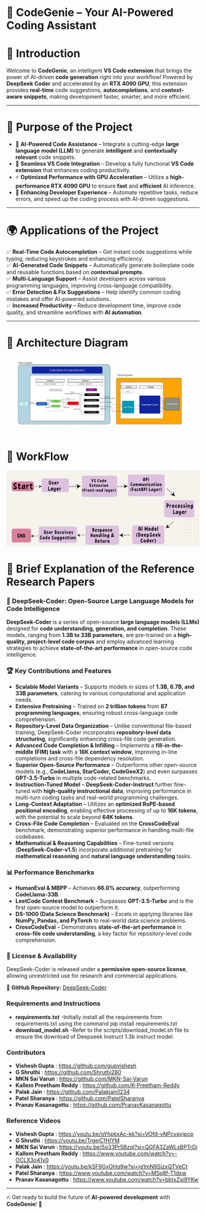 # 🚀 CodeGenie – Your AI-Powered Coding Assistant  

# 📌 Introduction  
Welcome to **CodeGenie**, an intelligent **VS Code extension** that brings the power of AI-driven **code generation** right into your workflow! Powered by **DeepSeek Coder** and accelerated by an **RTX 4090 GPU**, this extension provides **real-time** code suggestions, **autocompletions**, and **context-aware snippets**, making development faster, smarter, and more efficient.  

---

# 🎯 Purpose of the Project  

- 🧠 **AI-Powered Code Assistance** – Integrate a cutting-edge **large language model (LLM)** to generate **intelligent** and **contextually relevant** code snippets.  
- 🔌 **Seamless VS Code Integration** – Develop a fully functional **VS Code extension** that enhances coding productivity.  
- ⚡ **Optimized Performance with GPU Acceleration** – Utilize a **high-performance RTX 4090 GPU** to ensure **fast** and **efficient** AI inference.  
- 🚀 **Enhancing Developer Experience** – Automate repetitive tasks, reduce errors, and speed up the coding process with AI-driven suggestions.  

---

# 🌍 Applications of the Project  

✅ **Real-Time Code Autocompletion** – Get instant code suggestions while typing, reducing keystrokes and enhancing efficiency.  
✅ **AI-Generated Code Snippets** – Automatically generate boilerplate code and reusable functions based on **contextual prompts**.  
✅ **Multi-Language Support** – Assist developers across various programming languages, improving cross-language compatibility.  
✅ **Error Detection & Fix Suggestions** – Help identify common coding mistakes and offer AI-powered solutions.  
✅ **Increased Productivity** – Reduce development time, improve code quality, and streamline workflows with **AI automation**.  

---


# 🚀 Architecture Diagram
![Architecture Diagram](images/ArchitectureDiagram.png)

# 🧠 WorkFlow
![Workflow](images/Workflow.png)
# 📖 Brief Explanation of the Reference Research Papers  

### 🔬 DeepSeek-Coder: Open-Source Large Language Models for Code Intelligence  

**DeepSeek-Coder** is a series of open-source **large language models (LLMs)** designed for **code understanding, generation, and completion**. These models, ranging from **1.3B to 33B parameters**, are pre-trained on a **high-quality, project-level code corpus** and employ advanced learning strategies to achieve **state-of-the-art performance** in open-source code intelligence.  

### 🏆 Key Contributions and Features  

- **Scalable Model Variants** – Supports models in sizes of **1.3B, 6.7B, and 33B parameters**, catering to various computational and application needs.  
- **Extensive Pretraining** – Trained on **2 trillion tokens** from **87 programming languages**, ensuring robust cross-language code comprehension.  
- **Repository-Level Data Organization** – Unlike conventional file-based training, DeepSeek-Coder incorporates **repository-level data structuring**, significantly enhancing cross-file code generation.  
- **Advanced Code Completion & Infilling** – Implements a **fill-in-the-middle (FIM) task** with a **16K context window**, improving in-line completions and cross-file dependency resolution.  
- **Superior Open-Source Performance** – Outperforms other open-source models (e.g., **CodeLlama, StarCoder, CodeGeeX2**) and even surpasses **GPT-3.5-Turbo** in multiple code-related benchmarks.  
- **Instruction-Tuned Model** – **DeepSeek-Coder-Instruct** further fine-tuned with **high-quality instructional data**, improving performance in multi-turn coding tasks and real-world programming challenges.  
- **Long-Context Adaptation** – Utilizes an **optimized RoPE-based positional encoding**, enabling effective processing of up to **16K tokens**, with the potential to scale beyond **64K tokens**.  
- **Cross-File Code Completion** – Evaluated on the **CrossCodeEval** benchmark, demonstrating superior performance in handling multi-file codebases.  
- **Mathematical & Reasoning Capabilities** – Fine-tuned versions (**DeepSeek-Coder-v1.5**) incorporate additional pretraining for **mathematical reasoning** and **natural language understanding** tasks.  

### 📊 Performance Benchmarks  

- **HumanEval & MBPP** – Achieves **66.0% accuracy**, outperforming **CodeLlama-33B**.  
- **LeetCode Contest Benchmark** – Surpasses **GPT-3.5-Turbo** and is the first open-source model to outperform it.  
- **DS-1000 (Data Science Benchmark)** – Excels in applying libraries like **NumPy, Pandas, and PyTorch** to real-world data science problems.  
- **CrossCodeEval** – Demonstrates **state-of-the-art performance** in **cross-file code understanding**, a key factor for repository-level code comprehension.  

### 📜 License & Availability  

DeepSeek-Coder is released under a **permissive open-source license**, allowing unrestricted use for research and commercial applications.  

🔗 **GitHub Repository:** [DeepSeek-Coder](https://github.com/deepseek-ai/DeepSeek-Coder)  


### Requirements and Instructions

- **requirements.txt** -Initially install all the requirements from requirements.txt using the command pip install requirements.txt
- **download_model.sh** -Refer to the scripts/download_model.sh file to ensure the download of Deepseek Instruct 1.3b instruct model.

### Contributors

- **Vishesh Gupta** : https://github.com/gupvishesh
- **G Shruthi** : https://github.com/Shruthi280
- **MKN Sai Varun** : https://github.com/MKN-Sai-Varun
- **Kallem Preetham Reddy** : https://github.com/K-Preetham-Reddy
- **Palak Jain** : https://github.com/Palakjain1234
- **Patel Sharanya** : https://github.com/PatelSharanya
- **Pranav Kasanagottu** : https://github.com/PranavKasanagottu

### Reference Videos

- **Vishesh Gupta** : https://youtu.be/oYhpkxAc-kk?si=VOfd-vNPcvayipcp
- **G Shruthi** : https://youtu.be/TrgejCfHIYM
- **MKN Sai Varun** : https://youtu.be/5o33Pr5BzqI?si=QGFA3ZaWLsBPTrDi
- **Kallem Preetham Reddy** : https://www.youtube.com/watch?v=-OCLX3o41y0
- **Palak Jain** : https://youtu.be/kSF9GxOHq9w?si=ig1mN9SizxQTVeCt
- **Patel Sharanya** : https://www.youtube.com/watch?v=MSq8f-T1dxw
- **Pranav Kasanagottu** : https://www.youtube.com/watch?v=bbtxZsi9YKw

---

🔥 Get ready to build the future of **AI-powered development** with **CodeGenie**! 🚀  
